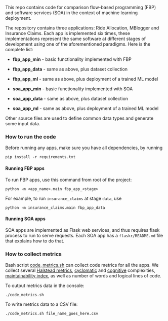 This repo contains code for comparison flow-based programming (FBP) and software services (SOA) in the context of machine learning deployment.

The repository contains three applications: Ride Allocation, MBlogger and Insurance Claims. Each app is implemented six times, these implementations represent the same software at different stages of development using one of the aforementioned paradigms. Here is the complete list:

* __fbp_app_min__ - basic functionality implemented with FBP
* __fbp_app_data__ - same as above, plus dataset collection
* __fbp_app_ml__ - same as above, plus deployment of a trained ML model

* __soa_app_min__ - basic functionality implemented with SOA
* __soa_app_data__ - same as above, plus dataset collection
* __soa_app_ml__ - same as above, plus deployment of a trained ML model

Other source files are used to define common data types and generate some input data.

### How to run the code
Before running any apps, make sure you have all dependencies, by running

```
pip install -r requirements.txt
```

#### Running FBP apps

To run FBP apps, use this command from root of the project:

```
python -m <app_name>.main fbp_app_<stage>
```

For example, to run `insurance_claims` at stage `data`, use

```
python -m insurance_claims.main fbp_app_data
```

#### Running SOA apps
SOA apps are implemented as Flask web services, and thus requires flask process to run to serve requests. Each SOA app has a `flaskr/README.md` file that explains how to do that.

### How to collect metrics

Bash script [code_metrics.sh](code_metrics.sh) can collect code metrics for all the apps. We collect several [Halstead metrics](https://en.wikipedia.org/wiki/Halstead_complexity_measures), [cyclomatic](https://en.wikipedia.org/wiki/Cyclomatic_complexity) and [cognitive](https://blog.sonarsource.com/cognitive-complexity-because-testability-understandability) complexities, [maintainability index](https://radon.readthedocs.io/en/latest/intro.html#maintainability-index), as well as number of words and logical lines of code.

To output metrics data in the console:

```
./code_metrics.sh
```

To write metrics data to a CSV file:

```
./code_metrics.sh file_name_goes_here.csv
```